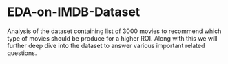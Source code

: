 # EDA-on-IMDB-Dataset
Analysis of the dataset containing list of 3000 movies to recommend which type of movies should be produce for a higher ROI. Along with this we will further deep dive into the dataset to answer various important related questions.
